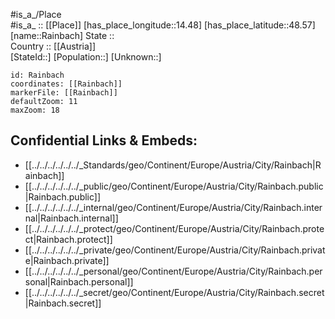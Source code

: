 ﻿---
location: [48.57,14.48] 
mapzoom: [7,12] 
mapmarker: city 
type: City
tags:
- geo/City


SpocWebEntityId: 33620
isDeleted: false
confidential: public

---
#is_a_/Place  
#is_a_ :: [[Place]] 
[has_place_longitude::14.48] 
[has_place_latitude::48.57] 
[name::Rainbach] 
State ::  
Country :: [[Austria]]  
[StateId::] 
[Population::] 
[Unknown::] 


```leaflet
id: Rainbach
coordinates: [[Rainbach]] 
markerFile: [[Rainbach]] 
defaultZoom: 11 
maxZoom: 18
```


## Confidential Links & Embeds: 
- [[../../../../../../_Standards/geo/Continent/Europe/Austria/City/Rainbach|Rainbach]] 
- [[../../../../../../_public/geo/Continent/Europe/Austria/City/Rainbach.public|Rainbach.public]] 
- [[../../../../../../_internal/geo/Continent/Europe/Austria/City/Rainbach.internal|Rainbach.internal]] 
- [[../../../../../../_protect/geo/Continent/Europe/Austria/City/Rainbach.protect|Rainbach.protect]] 
- [[../../../../../../_private/geo/Continent/Europe/Austria/City/Rainbach.private|Rainbach.private]] 
- [[../../../../../../_personal/geo/Continent/Europe/Austria/City/Rainbach.personal|Rainbach.personal]] 
- [[../../../../../../_secret/geo/Continent/Europe/Austria/City/Rainbach.secret|Rainbach.secret]] 
